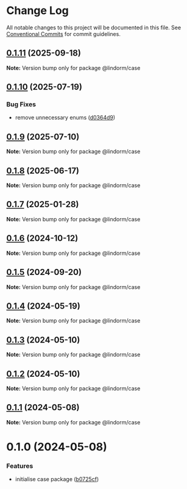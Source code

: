 # Change Log

All notable changes to this project will be documented in this file.
See [Conventional Commits](https://conventionalcommits.org) for commit guidelines.

## [0.1.11](https://github.com/lindorm-io/monorepo/compare/@lindorm/case@0.1.10...@lindorm/case@0.1.11) (2025-09-18)

**Note:** Version bump only for package @lindorm/case

## [0.1.10](https://github.com/lindorm-io/monorepo/compare/@lindorm/case@0.1.9...@lindorm/case@0.1.10) (2025-07-19)

### Bug Fixes

- remove unnecessary enums ([d0364d9](https://github.com/lindorm-io/monorepo/commit/d0364d97ad0dc621a1020d4ddba8d3a87959838d))

## [0.1.9](https://github.com/lindorm-io/monorepo/compare/@lindorm/case@0.1.8...@lindorm/case@0.1.9) (2025-07-10)

**Note:** Version bump only for package @lindorm/case

## [0.1.8](https://github.com/lindorm-io/monorepo/compare/@lindorm/case@0.1.7...@lindorm/case@0.1.8) (2025-06-17)

**Note:** Version bump only for package @lindorm/case

## [0.1.7](https://github.com/lindorm-io/monorepo/compare/@lindorm/case@0.1.6...@lindorm/case@0.1.7) (2025-01-28)

**Note:** Version bump only for package @lindorm/case

## [0.1.6](https://github.com/lindorm-io/monorepo/compare/@lindorm/case@0.1.5...@lindorm/case@0.1.6) (2024-10-12)

**Note:** Version bump only for package @lindorm/case

## [0.1.5](https://github.com/lindorm-io/monorepo/compare/@lindorm/case@0.1.4...@lindorm/case@0.1.5) (2024-09-20)

**Note:** Version bump only for package @lindorm/case

## [0.1.4](https://github.com/lindorm-io/monorepo/compare/@lindorm/case@0.1.3...@lindorm/case@0.1.4) (2024-05-19)

**Note:** Version bump only for package @lindorm/case

## [0.1.3](https://github.com/lindorm-io/monorepo/compare/@lindorm/case@0.1.2...@lindorm/case@0.1.3) (2024-05-10)

**Note:** Version bump only for package @lindorm/case

## [0.1.2](https://github.com/lindorm-io/monorepo/compare/@lindorm/case@0.1.1...@lindorm/case@0.1.2) (2024-05-10)

**Note:** Version bump only for package @lindorm/case

## [0.1.1](https://github.com/lindorm-io/monorepo/compare/@lindorm/case@0.1.0...@lindorm/case@0.1.1) (2024-05-08)

**Note:** Version bump only for package @lindorm/case

# 0.1.0 (2024-05-08)

### Features

- initialise case package ([b0725cf](https://github.com/lindorm-io/monorepo/commit/b0725cf548998730598532465bba3ee62e0a06d9))
